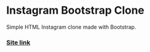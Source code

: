 # Instagram Bootstrap Clone
Simple HTML Instagram clone made with Bootstrap.
### [Site link](https://instagram-clone-netlify.netlify.app/)
